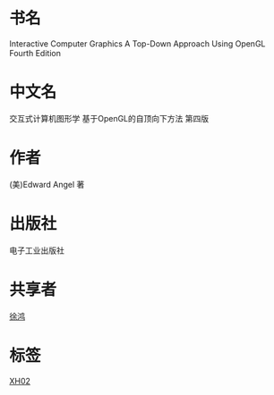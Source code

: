 # 书名 #
Interactive Computer Graphics
A Top-Down Approach Using OpenGL
Fourth Edition

# 中文名 #
交互式计算机图形学
基于OpenGL的自顶向下方法
第四版

# 作者 #
(美)Edward Angel 著

# 出版社 #
电子工业出版社

# 共享者 #
[徐鸿](XH.md)

# 标签 #
[XH02](XH02.md)
